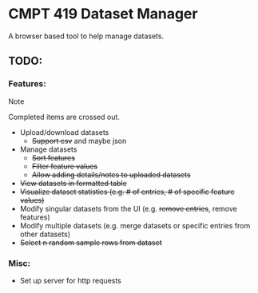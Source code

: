 # CMPT 419 Dataset Manager

A browser based tool to help manage datasets.

## TODO:
### Features:
> [!NOTE]
> Completed items are crossed out.
- Upload/download datasets
    -  ~~Support csv~~ and maybe json
- Manage datasets
    - ~~Sort features~~
    - ~~Filter feature values~~
    - ~~Allow adding details/notes to uploaded datasets~~
- ~~View datasets in formatted table~~
- ~~Visualize dataset statistics (e.g. # of entries, # of specific feature values)~~
- Modify singular datasets from the UI (e.g. ~~remove entries~~, remove features)
- Modify multiple datasets (e.g. merge datasets or specific entries from other datasets)
- ~~Select n random sample rows from dataset~~

### Misc:
- Set up server for http requests
